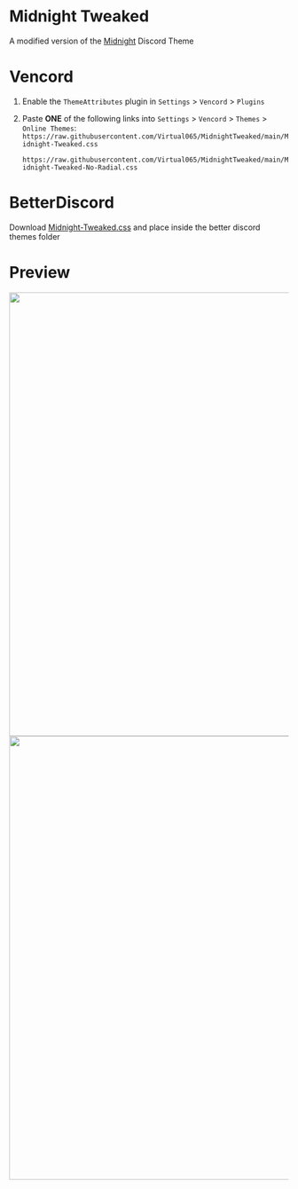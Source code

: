 [Midnight]:          https://betterdiscord.app/theme/midnight
[Midnight-Tweaked.css]: https://github.com/Virtual065/MidnightTweaked/blob/main/Midnight-Tweaked.css

# Midnight Tweaked

A modified version of the [Midnight] Discord Theme


# Vencord
1. Enable the `ThemeAttributes` plugin in `Settings` > `Vencord` > `Plugins`

2. Paste **ONE** of the following links into `Settings` > `Vencord` > `Themes` > `Online Themes`:
   `https://raw.githubusercontent.com/Virtual065/MidnightTweaked/main/Midnight-Tweaked.css`

   `https://raw.githubusercontent.com/Virtual065/MidnightTweaked/main/Midnight-Tweaked-No-Radial.css`
   
# BetterDiscord
Download [Midnight-Tweaked.css] and place inside the better discord themes folder



# Preview
<img width=800 src="https://media.discordapp.net/attachments/843607059294847066/1242404386009911306/image.png?ex=664db6c0&is=664c6540&hm=5646ba759df3927b5902f3a14c98b8595c1864df9e0a211fbf7e64a24c84d603&=&format=webp&quality=lossless&width=1663&height=905">

<img width=800 src="https://media.discordapp.net/attachments/843607059294847066/1242404384898285568/image.png?ex=664db6c0&is=664c6540&hm=77cd6420976bdcf3d9cb4538f9ebcb43b668bce4bcfae5242077a1d8ef11813b&=&format=webp&quality=lossless&width=1666&height=905">